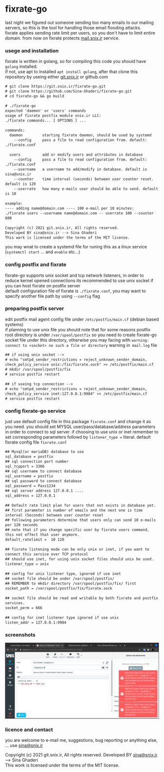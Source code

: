 # fixrate-go
last night we figured out someone sending too many emails to our mailing servers, so this is the tool for handling those email flooding attacks.  
fixrate applies sending rate limit per users, so you don't have to limit entire domain. from now on fixrate protects [mail.snix.ir](https://mail.snix.ir) service.  

### usege and installation
fixrate is written in golang, so for compiling this code you should have `golang` installed.  
if not, use apt to installed `apt install golang`, after that clone this repository by useing either [git.snix.ir](https://git.snix.ir/fixrate-go) or github.com  
```
# git clone https://git.snix.ir/fixrate-go.git
# git clone https://github.com/Sina-Ghaderi/fixrate-go.git
# cd fixrate-go && go build

# ./fixrate-go
expected 'daemon' or 'users' commands
usage of fixrate postfix module snix.ir LLC:
./fixrate commands... [ OPTIONS ] ...

commands:
  daemon         starting fixrate daemon, should be used by systemd
    --config     pass a file to read configuration from. default: ./fixrate.conf

  users          add or modify users and attributes in database
    --config     pass a file to read configuration from. default: ./fixrate.conf
    --username   a username to add/modify in database. default is sina@snix.ir
    --counter    time interval (seconds) between user counter reset. default is 120
    --userrate   how many e-mails user should be able to send. default is 10

example: 
---- adding name@domain.com ---- 100 e-mail per 10 minutes:
./fixrate users --username name@domain.com -- userrate 100 --counter 600

Copyright (c) 2021 git.snix.ir, All rights reserved.
Developed BY sina@snix.ir --> Sina Ghaderi  
This work is licensed under the terms of the MIT license.
```
you may wnat to create a systemd file for runing this as a linux service (`systemctl start` ... and `enable` etc...)

### config postfix and fixrate 
fixrate-go supports unix socket and tcp network listeners, in order to reduce kernel opened connections its recommended to use unix socket if you can host fixrate on postfix server  
default configuration file of fixrate is `./fixrate.conf`, you may want to specify another file path by using `--config` flag  

### preparing postfix server
edit postfix mail agent config file under `/etc/postfix/main.cf` (debian based systems)  
if planning to use unix file you should note that for some reasons postfix root directory is under `/var/spool/postfix` so you need to create fixrate-go socket file under this directory, otherwise you may facing with `warning: connect to <socket> no such a file or directory` warning in` mail.log` file 
```
## if using unix socket -->
# echo "smtpd_sender_restrictions = reject_unknown_sender_domain, check_policy_service unix:/fix/fixrate.sock" >> /etc/postfix/main.cf
# mkdir /var/spool/postfix/fix
# service postfix restart 

## if useing tcp connection --> 
# echo "smtpd_sender_restrictions = reject_unknown_sender_domain, check_policy_service inet:127.0.0.1:9984" >> /etc/postfix/main.cf
# service postfix restart
```

### config fixrate-go service
just use default config file in this package `fixrate.conf` and change it as you need.
you should set MYSQL user/pass/database/address parameters in order to connect to sql server.
if choosing to use unix or inet remember to set corresponding parameters followd by `listener_type =` literal.
default fixrate config file `fixrate.conf`
```
## Mysql(or mariaDB) database to use 
sql_database = postfix
## sql connection port number
sql_tcpport = 3306
## sql username to connect database 
sql_username = postfix
## sql password to connect database
sql_password = Pass1234
## sql server address 127.0.0.1 .... 
sql_address = 127.0.0.1

## Default rate limit plan for users that not exists in database yet.
## first parameter is number of emails and the next one is time interval (Seconds) between user counter reset
## following parameters determine that users only can send 10 e-mails per 120 seconds
## note that if you change specific user by fixrate users command, this not effect that user anymore.  
default_ratelimit =  10 120

## fixrate listening mode can be only unix or inet, if you want to connect this service over TCP protocol
## should use inet, for using unix socket files should unix be used. 
listener_type = unix

## config for unix listener type, ignored if use inet
## socket file should be under /var/spool/postfix/ 
## REMEMBER to mkdir directory /var/spool/postfix/fix/ first
socket_path = /var/spool/postfix/fix/fixrate.sock

## socket file should be read and writable by both fixrate and postfix services.
socket_perm = 666

## config for inet listener type ignored if use unix
listen_addr = 127.0.0.1:9984
```

### screenshots
![Screenshot](shot-pic.png)

### licence and contact
you are welcome to e-mail me, suggestions, bug reporting or anything else, ... use [sina@snix.ir](mailto://sina@snix.ir)

Copyright (c) 2021 git.snix.ir, All rights reserved.
Developed BY sina@snix.ir --> Sina Ghaderi  
This work is licensed under the terms of the MIT license.
